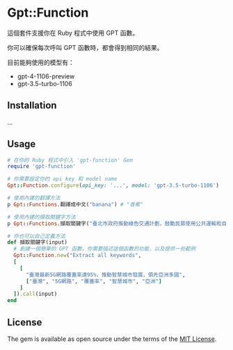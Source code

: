 # Gpt::Function

這個套件支援你在 Ruby 程式中使用 GPT 函數。

你可以確保每次呼叫 GPT 函數時，都會得到相同的結果。

目前能夠使用的模型有：

- gpt-4-1106-preview
- gpt-3.5-turbo-1106


## Installation

...

## Usage

```ruby
# 在你的 Ruby 程式中引入 'gpt-function' Gem
require 'gpt-function'

# 你需要設定你的 api key 和 model name
Gpt::Function.configure(api_key: '...', model: 'gpt-3.5-turbo-1106')

# 使用內建的翻譯方法
p Gpt::Functions.翻譯成中文("banana") # "香蕉"

# 使用內建的擷取關鍵字方法
p Gpt::Functions.擷取關鍵字("臺北市政府推動綠色交通計劃，鼓勵民眾使用公共運輸和自行車")  # ["臺北市政府", "綠色交通計劃", "民眾", "公共運輸", "自行車"]

# 你也可以自己定義方法
def 擷取關鍵字(input)
  # 創建一個簡單的 GPT 函數，你需要描述這個函數的功能，以及提供一些範例
  Gpt::Function.new("Extract all keywords",
  [
    [
      "臺灣最新5G網路覆蓋率達95%，推動智慧城市發展，領先亞洲多國",
      ["臺灣", "5G網路", "覆蓋率", "智慧城市", "亞洲"]
    ]
  ]).call(input)
end
```

## License

The gem is available as open source under the terms of the [MIT License](https://opensource.org/licenses/MIT).
